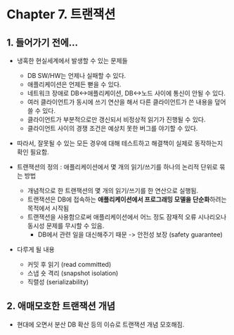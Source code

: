 # Chapter 7. 트랜잭션

## 1. 들어가기 전에...

- 냉혹한 현실세계에서 발생할 수 있는 문제들

  - DB SW/HW는 언제나 실패할 수 있다.
  - 애플리케이션은 언제든 뻗을 수 있다.
  - 네트워크 장애로 DB<->애플리케이션, DB<->노드 사이에 통신이 안될 수 있다.
  - 여러 클라이언트가 동시에 쓰기 연산을 해서 다른 클라이언트가 쓴 내용을 덮어쓸 수 있다.
  - 클라이언트가 부분적으로만 갱신되서 비정상적 읽기가 진행될 수 있다.
  - 클라이언트 사이의 경쟁 조건은 예상치 못한 버그를 야기할 수 있다.

- 따라서, 잘못될 수 있는 모든 경우에 대해 테스트하고 해결책이 실제로 동작하는지 확인 필요함.

- 트랜잭션의 정의 : 애플리케이션에서 몇 개의 읽기/쓰기를 하나의 논리적 단위로 묶는 방법
  - 개념적으로 한 트랜잭션의 몇 개의 읽기/쓰기를 한 연산으로 실행됨.
  - 트랜잭션은 DB에 접속하는 **애플리케이션에서 프로그래밍 모델을 단순화**하려는 목적에서 시작됨
  - 트랜잭션을 사용함으로써 애플리케이션에서 어느 정도 잠재적 오류 시나리오나 동시성 문제를 무시할 수 있음.
    - DB에서 관련 일을 대신해주기 때문 -> 안전성 보장 (safety guarantee)
- 다루게 될 내용
  - 커밋 후 읽기 (read committed)
  - 스냅 숏 격리 (snapshot isolation)
  - 직렬성 (serializability)

## 2. 애매모호한 트랜잭션 개념

- 현대에 오면서 분산 DB 확산 등의 이슈로 트랜잭션 개념 모호해짐.

